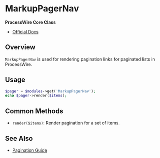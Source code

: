 # MarkupPagerNav

**ProcessWire Core Class**

- [Official Docs](https://processwire.com/api/ref/markup-pager-nav/)

## Overview

`MarkupPagerNav` is used for rendering pagination links for paginated lists in ProcessWire.

## Usage

```php
$pager = $modules->get('MarkupPagerNav');
echo $pager->render($items);
```

## Common Methods
- `render($items)`: Render pagination for a set of items.

## See Also
- [Pagination Guide](https://processwire.com/docs/front-end/output/pagination/)
